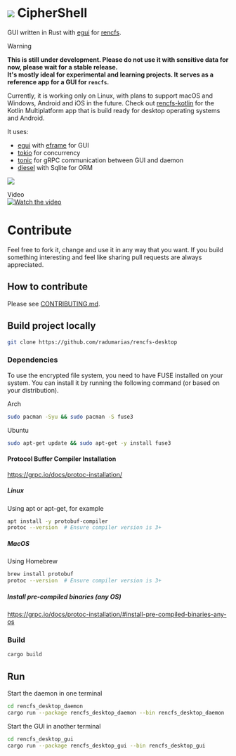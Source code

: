 # [![](favicon.png)](https://github.com/radumarias/rencfs-desktop) CipherShell

GUI written in Rust with [egui](https://crates.io/crates/egui) for [rencfs](https://github.com/radumarias/rencfs).

> [!WARNING]  
> **This is still under development. Please do not use it with sensitive data for now, please wait for a
stable release.  
> It's mostly ideal for experimental and learning projects. It serves as a reference app for a GUI for `rencfs`.**

Currently, it is working only on Linux, with plans to support macOS and Windows, Android and iOS in the future. Check out [rencfs-kotlin](https://github.com/radumarias/rencfs-kotlin) for the Kotlin Multiplatform app that is build ready for desktop operating systems and Android.

It uses:
- [egui](https://crates.io/crates/egui) with [eframe](https://crates.io/crates/eframe) for GUI
- [tokio](https://crates.io/crates/tokio) for concurrency
- [tonic](https://crates.io/crates/tonic) for gRPC communication between GUI and daemon
- [diesel](https://crates.io/crates/diesel) with Sqlite for ORM

![](https://github.com/radumarias/rencfs_desktop/blob/main/demo.gif)

Video  
[![Watch the video](https://img.youtube.com/vi/MkWMS3Qmk1I/0.jpg)](https://youtu.be/MkWMS3Qmk1I)

# Contribute

Feel free to fork it, change and use it in any way that you want.
If you build something interesting and feel like sharing pull requests are always appreciated.

## How to contribute

Please see [CONTRIBUTING.md](CONTRIBUTING.md).

## Build project locally

```bash
git clone https://github.com/radumarias/rencfs-desktop
```

### Dependencies

To use the encrypted file system, you need to have FUSE installed on your system. You can install it by running the
following command (or based on your distribution).

Arch

```bash
sudo pacman -Syu && sudo pacman -S fuse3
```

Ubuntu

```bash
sudo apt-get update && sudo apt-get -y install fuse3
```


#### Protocol Buffer Compiler Installation

https://grpc.io/docs/protoc-installation/

##### Linux

Using apt or apt-get, for example

```bash
apt install -y protobuf-compiler
protoc --version  # Ensure compiler version is 3+
```

##### MacOS

Using Homebrew

```bash
brew install protobuf
protoc --version  # Ensure compiler version is 3+
```

##### Install pre-compiled binaries (any OS) 

https://grpc.io/docs/protoc-installation/#install-pre-compiled-binaries-any-os

### Build

```bash
cargo build
```

## Run

Start the daemon in one terminal

```bash
cd rencfs_desktop_daemon
cargo run --package rencfs_desktop_daemon --bin rencfs_desktop_daemon
```

Start the GUI in another terminal

```bash
cd rencfs_desktop_gui
cargo run --package rencfs_desktop_gui --bin rencfs_desktop_gui
```
